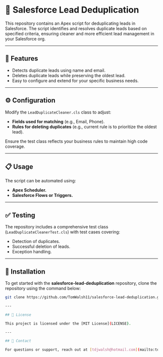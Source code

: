 # 🧹 Salesforce Lead Deduplication

This repository contains an Apex script for deduplicating leads in Salesforce. The script identifies and resolves duplicate leads based on specified criteria, ensuring cleaner and more efficient lead management in your Salesforce org.

---

## 🚀 Features

- Detects duplicate leads using name and email.
- Deletes duplicate leads while preserving the oldest lead.
- Easy to configure and extend for your specific business needs.

---

## ⚙️ Configuration

Modify the `LeadDuplicateCleaner.cls` class to adjust:
- **Fields used for matching** (e.g., Email, Phone).
- **Rules for deleting duplicates** (e.g., current rule is to prioritize the oldest lead).

Ensure the test class reflects your business rules to maintain high code coverage.

---

## 📋 Usage

The script can be automated using:
- **Apex Scheduler.**
- **Salesforce Flows or Triggers.**

---

## ✅ Testing

The repository includes a comprehensive test class (`LeadDuplicateCleanerTest.cls`) with test cases covering:
- Detection of duplicates.
- Successful deletion of leads.
- Exception handling.

---

## **🔧 Installation**

To get started with the **salesforce-lead-deduplication** repository, clone the repository using the command below:
   ```bash
   git clone https://github.com/TomWalsh11/salesforce-lead-deduplication.git

---

## 📜 License

This project is licensed under the [MIT License](LICENSE).

---

## 📧 Contact

For questions or support, reach out at [tdjwalsh@hotmail.com](mailto:tdjwalsh@hotmail.com).
